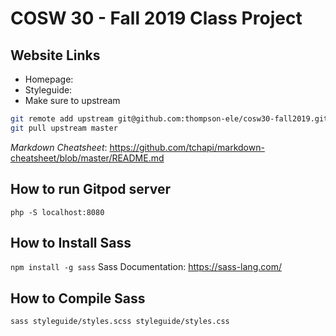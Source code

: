 # COSW 30 - Fall 2019 Class Project #

## Website Links ##
* Homepage:
* Styleguide:
* Make sure to upstream

```bash
git remote add upstream git@github.com:thompson-ele/cosw30-fall2019.git
git pull upstream master
```

_Markdown Cheatsheet_: https://github.com/tchapi/markdown-cheatsheet/blob/master/README.md

## How to run Gitpod server ##
`php -S localhost:8080`

## How to Install Sass ##
`npm install -g sass`
Sass Documentation: https://sass-lang.com/

## How to Compile Sass ##
`sass styleguide/styles.scss styleguide/styles.css`